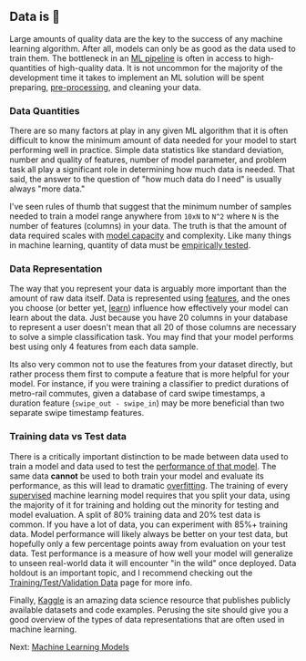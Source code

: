 ## Data is 🔑

Large amounts of quality data are the key to the success of any machine learning algorithm. After all, models can only be as good as the data used to train them. The bottleneck in an [ML pipeline](the-ml-pipeline.html) is often in access to high-quantities of high-quality data. It is not uncommon for the majority of the development time it takes to implement an ML solution will be spent preparing, [pre-processing](data-preprocessing.html), and cleaning your data.

### Data Quantities

There are so many factors at play in any given ML algorithm that it is often difficult to know the minimum amount of data needed for your model to start performing well in practice. Simple data statistics like standard deviation, number and quality of features, number of model parameter, and problem task all play a significant role in determining how much data is needed. That said, the answer to the question of "how much data do I need" is usually always "more data."

I've seen rules of thumb that suggest that the minimum number of samples needed to train a model range anywhere from `10xN` to `N^2` where `N` is the number of features (columns) in your data. The truth is that the amount of data required scales with [model capacity](model-capacity.md) and complexity. Like many things in machine learning, quantity of data must be [empirically tested](empirical-testing.html).

### Data Representation

The way that you represent your data is arguably more important than the amount of raw data itself. Data is represented using [features](features-and-design-matrices.html), and the ones you choose (or better yet, [learn](feature-learning.html)) influence how effectively your model can learn about the data. Just because you have 20 columns in your database to represent a user doesn't mean that all 20 of those columns are necessary to solve a simple classification task. You may find that your model performs best using only 4 features from each data sample.

Its also very common not to use the features from your dataset directly, but rather process them first to compute a feature that is more helpful for your model. For instance, if you were training a classifier to predict durations of metro-rail commutes, given a database of card swipe timestamps, a duration feature (`swipe_out - swipe_in`) may be more beneficial than two separate swipe timestamp features. 

### Training data vs Test data

There is a critically important distinction to be made between data used to train a model and data used to test the [performance of that model](performance-measures.html). The same data **cannot** be used to both train your model and evaluate its performance, as this will lead to dramatic [overfitting](overfitting-and-underfitting.html). The training of every [supervised](types-of-learning.html) machine learning model requires that you split your data, using the majority of it for training and holding out the minority for testing and model evaluation. A split of 80% training data and 20% test data is common. If you have a lot of data, you can experiment with 85%+ training data. Model performance will likely always be better on your test data, but hopefully only a few percentage points away from evaluation on your test data. Test performance is a measure of how well your model will generalize to unseen real-world data it will encounter "in the wild" once deployed. Data holdout is an important topic, and I recommend checking out the [Training/Test/Validation Data](training-test-validation-data.html) page for more info.

Finally, [Kaggle](https://kaggle.com) is an amazing data science resource that publishes publicly available datasets and code examples. Perusing the site should give you a good overview of the types of data representations that are often used in machine learning.

Next: [Machine Learning Models](machine-learning-models.html)
